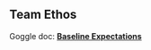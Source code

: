 ## Team Ethos

Goggle doc: [**Baseline Expectations**](https://docs.google.com/document/d/1ZLqOn1mfLPS9uHP-h_-Liscv5NmtIGThqlLsIYn8-hA/edit?tab=t.0) 
